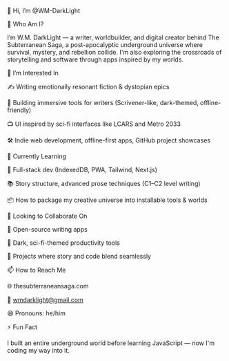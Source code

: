 👋 Hi, I’m @WM-DarkLight

🧠 Who Am I?

I’m W.M. DarkLight — a writer, worldbuilder, and digital creator behind The Subterranean Saga, a post-apocalyptic underground universe where survival, mystery, and rebellion collide. I'm also exploring the crossroads of storytelling and software through apps inspired by my worlds.

👀 I’m Interested In

✍️ Writing emotionally resonant fiction & dystopian epics

🧱 Building immersive tools for writers (Scrivener-like, dark-themed, offline-friendly)

📺 UI inspired by sci-fi interfaces like LCARS and Metro 2033

🛠️ Indie web development, offline-first apps, GitHub project showcases

🌱 Currently Learning

🔧 Full-stack dev (IndexedDB, PWA, Tailwind, Next.js)

📚 Story structure, advanced prose techniques (C1–C2 level writing)

📦 How to package my creative universe into installable tools & worlds

💞️ Looking to Collaborate On

🤝 Open-source writing apps

🧪 Dark, sci-fi-themed productivity tools

🌌 Projects where story and code blend seamlessly

📫 How to Reach Me

🌐 thesubterraneansaga.com

📧 wmdarklight@gmail.com

😄 Pronouns: he/him

⚡ Fun Fact

I built an entire underground world before learning JavaScript — now I'm coding my way into it.
